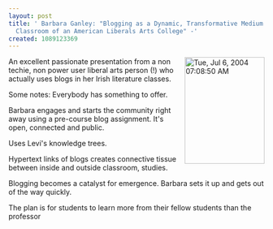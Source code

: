 ```yaml
---
layout: post
title: ' Barbara Ganley: "Blogging as a Dynamic, Transformative Medium in the Writing
  Classroom of an American Liberals Arts College" -'
created: 1089123369
---
```

<a href="http://www.rolandtanglao.com/images/Tue, Jul 6, 2004 07:08:50 AM.jpg" onclick="window.open('http://www.rolandtanglao.com/images/Tue, Jul 6, 2004 07:08:50 AM.jpg','popup','width=639,height=853,scrollbars=yes,resizable=yes,toolbar=no,directories=no,location=no,menubar=no,status=yes,left=0,top=0');return false"><img src="http://www.rolandtanglao.com/images/Tue, Jul 6, 2004 07:08:50 AM-tm.jpg" align="right" height="210" width="157" align="right" alt="Tue, Jul 6, 2004 07:08:50 AM" title="Barbara Ganley" /></a>

An excellent passionate presentation from a non techie, non power user liberal arts person (!) who actually uses blogs in her Irish literature classes.

Some notes:
Everybody has something to offer.

Barbara engages and starts the community right away using a pre-course blog assignment.  It's open, connected and public.

Uses Levi's knowledge trees.

Hypertext links of blogs creates connective tissue between inside and outside classroom, studies.

Blogging becomes a catalyst for emergence.
 Barbara sets it up and gets out of the way quickly.

The plan is for students to learn more from their fellow students than the professor

